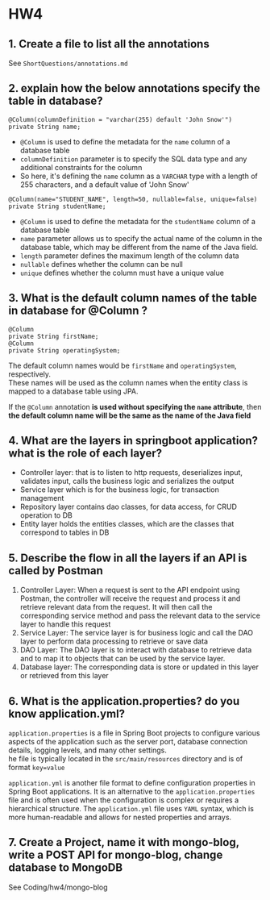 # HW4

## 1. Create a file to list all the annotations
See `ShortQuestions/annotations.md`

## 2. explain how the below annotations specify the table in database?
```
@Column(columnDefinition = "varchar(255) default 'John Snow'")
private String name;
```
-  `@Column` is used to define the metadata for the `name` column of a database table
- `columnDefinition` parameter is to specify the SQL data type and any additional constraints for the column
- So here, it's defining the `name` column as a `VARCHAR` type with a length of 255 characters, and a default value of 'John Snow'
```  
@Column(name="STUDENT_NAME", length=50, nullable=false, unique=false)
private String studentName;
```
-  `@Column` is used to define the metadata for the `studentName` column of a database table
- `name` parameter allows us to specify the actual name of the column in the database table, which may be different from the name of the Java field.
- `length` parameter defines the maximum length of the column data
- `nullable` defines whether the column can be null
- `unique` defines whether the column must have a unique value

## 3. What is the default column names of the table in database for @Column ?
```aidl
@Column
private String firstName;
@Column
private String operatingSystem;
```
The default column names would be `firstName` and `operatingSystem`, respectively.   
These names will be used as the column names when the entity class is mapped to a database table using JPA.

If the `@Column` annotation **is used without specifying the `name` attribute**, then **the default column name will be the same as the name of the Java field**

## 4.  What are the layers in springboot application? what is the role of each layer?
- Controller layer: that is to listen to http requests, deserializes input,  validates input, calls the business logic and serializes the output
- Service layer which is for the business logic, for transaction management
- Repository layer contains dao classes, for data access, for CRUD operation to DB
- Entity layer holds the entities classes, which are the classes that correspond to tables in DB

## 5.  Describe the flow in all the layers if an API is called by Postman
1. Controller Layer: When a request is sent to the API endpoint using Postman, the controller will receive the request and process it and retrieve relevant data from the request. It will then call the corresponding service method and pass the relevant data to the service layer to handle this request
2. Service Layer: The service layer is for business logic and call the DAO layer to perform data processing to retrieve or save data
3. DAO Layer: The DAO layer is to interact with database to retrieve data and to map it to objects that can be used by the service layer. 
4. Database layer: The corresponding data is store or updated in this layer or retrieved from this layer

## 6.  What is the application.properties? do you know application.yml?
`application.properties` is a file in Spring Boot projects to configure various aspects of the application such as the server port, database connection details, logging levels, and many other settings.  
he file is typically located in the `src/main/resources` directory and is of format `key=value`

`application.yml` is another file format to define configuration properties in Spring Boot applications. It is an alternative to the `application.properties` file and is often used when the configuration is complex or requires a hierarchical structure. The `application.yml` file uses `YAML` syntax, which is more human-readable and allows for nested properties and arrays.

## 7.  Create a Project, name it with mongo-blog, write a POST API for mongo-blog, change database to MongoDB
See Coding/hw4/mongo-blog